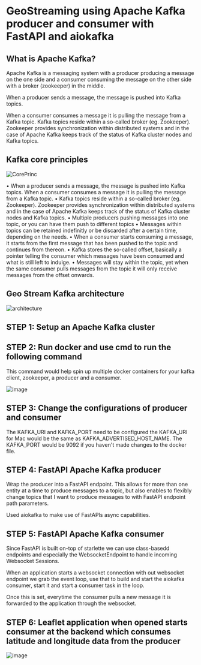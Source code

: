 
# GeoStreaming using Apache Kafka producer and consumer with FastAPI and aiokafka 

## What is Apache Kafka?

Apache Kafka is a messaging system with a producer producing a message on the one side and a consumer consuming the message on the other side with a broker (zookeeper) in the middle.

When a producer sends a message, the message is pushed into Kafka topics. 

When a consumer consumes a message it is pulling the message from a Kafka topic. Kafka topics reside within a so-called broker (eg. Zookeeper). Zookeeper provides synchronization within distributed systems and in the case of Apache Kafka keeps track of the status of Kafka cluster nodes and Kafka topics.

## Kafka core principles

![CorePrinc](https://user-images.githubusercontent.com/57429405/124399613-7ba80900-dcea-11eb-8369-569af100a5c4.png)

•	When a producer sends a message, the message is pushed into Kafka topics. When a consumer consumes a message it is pulling the message from a Kafka topic. 
•	Kafka topics reside within a so-called broker (eg. Zookeeper). Zookeeper provides synchronization within distributed systems and in the case of Apache Kafka keeps track of the status of Kafka cluster nodes and Kafka topics.
•	Multiple producers pushing messages into one topic, or you can have them push to different topics
•	 Messages within topics can be retained indefinitly or be discarded after a certain time, depending on the needs. 
•	When a consumer starts consuming a message, it starts from the first message that has been pushed to the topic and continues from thereon. 
•	Kafka stores the so-called offset, basically a pointer telling the consumer which messages have been consumed and what is still left to indulge.
•	 Messages will stay within the topic, yet when the same consumer pulls messages from the topic it will only receive messages from the offset onwards.


## Geo Stream Kafka architecture

![architecture](https://user-images.githubusercontent.com/57429405/124399617-86fb3480-dcea-11eb-813e-03ec5c6c62f5.png)

## STEP 1: Setup an Apache Kafka cluster

## STEP 2: Run docker and use cmd to run the following command

This command would help spin up multiple docker containers for your kafka client, zookeeper, a producer and a consumer.

![image](https://user-images.githubusercontent.com/57429405/125013614-1df12500-e03a-11eb-816e-e2454a981476.png)

## STEP 3: Change the configurations of producer and consumer

The KAFKA_URI and KAFKA_PORT need to be configured the KAFKA_URI for Mac would be the same as KAFKA_ADVERTISED_HOST_NAME.
The KAFKA_PORT would be 9092 if you haven't made changes to the docker file.

## STEP 4: FastAPI Apache Kafka producer

Wrap the producer into a FastAPI endpoint. This allows for more than one entity at a time to produce messages to a topic,
but also enables to flexibly change topics that I want to produce messages to with FastAPI endpoint path parameters. 

Used aiokafka to make use of FastAPIs async capabilities.

## STEP 5: FastAPI Apache Kafka consumer

Since FastAPI is built on-top of starlette we can use class-basedd endpoints and especially the WebsocketEndpoint to handle incoming Websocket Sessions.

When an application starts a websocket connection with out websocket endpoint we grab the event loop, use that to build and start the aiokafka consumer, start it and start a consumer task in the loop. 

Once this is set, everytime the consumer pulls a new message it is forwarded to the application through the websocket. 

## STEP 6: Leaflet application when opened starts consumer at the backend which consumes latitude and longitude data from the producer

![image](https://user-images.githubusercontent.com/57429405/125013409-c652b980-e039-11eb-838d-87df6271aa56.png)


